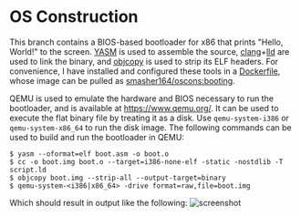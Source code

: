 # OS Construction

This branch contains a BIOS-based bootloader for x86 that prints "Hello, World!" to the screen. [YASM](https://yasm.tortall.net) is used to assemble the source, [clang](https://clang.llvm.org/)+[lld](https://lld.llvm.org/) are used to link the binary, and [objcopy](https://llvm.org/docs/CommandGuide/llvm-objcopy.html) is used to strip its ELF headers. For convenience, I have installed and configured these tools in a [Dockerfile](Dockerfile), whose image can be pulled as [smasher164/oscons:booting](https://hub.docker.com/r/smasher164/oscons/tags).

QEMU is used to emulate the hardware and BIOS necessary to run the bootloader, and is available at https://www.qemu.org/. It can be used to execute the flat binary file by treating it as a disk. Use `qemu-system-i386` or `qemu-system-x86_64` to run the disk image. The following commands can be used to build and run the bootloader in QEMU:

```
$ yasm --oformat=elf boot.asm -o boot.o
$ cc -o boot.img boot.o --target=i386-none-elf -static -nostdlib -T script.ld
$ objcopy boot.img --strip-all --output-target=binary
$ qemu-system-<i386|x86_64> -drive format=raw,file=boot.img
```

Which should result in output like the following:
![screenshot](https://user-images.githubusercontent.com/12636891/66261025-960b2680-e794-11e9-8982-1b473261ed10.png)